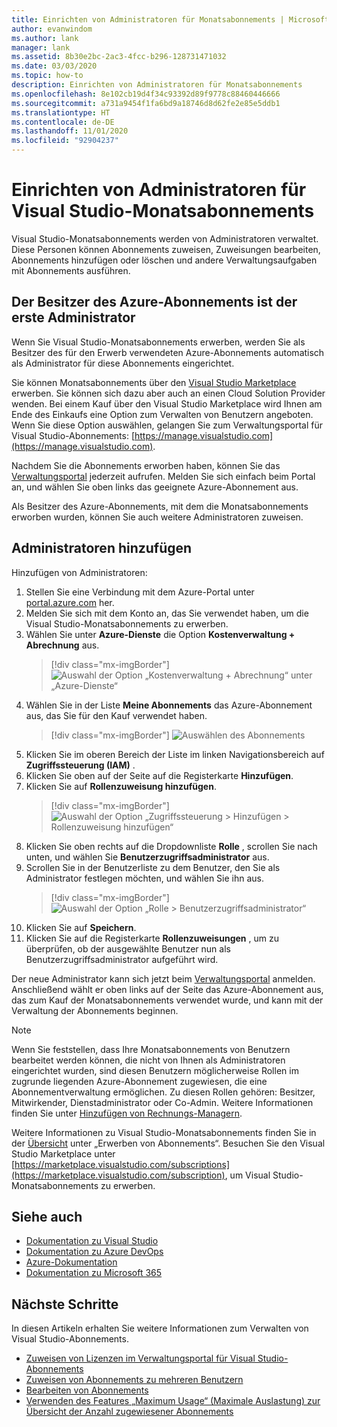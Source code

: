 ```yaml
---
title: Einrichten von Administratoren für Monatsabonnements | Microsoft-Dokumentation
author: evanwindom
ms.author: lank
manager: lank
ms.assetid: 8b30e2bc-2ac3-4fcc-b296-128731471032
ms.date: 03/03/2020
ms.topic: how-to
description: Einrichten von Administratoren für Monatsabonnements
ms.openlocfilehash: 8e102cb19d4f34c93392d89f9778c88460446666
ms.sourcegitcommit: a731a9454f1fa6bd9a18746d8d62fe2e85e5ddb1
ms.translationtype: HT
ms.contentlocale: de-DE
ms.lasthandoff: 11/01/2020
ms.locfileid: "92904237"
---
```

# <a name="set-up-admins-for-visual-studio-monthly-subscriptions"></a>Einrichten von Administratoren für Visual Studio-Monatsabonnements

Visual Studio-Monatsabonnements werden von Administratoren verwaltet. Diese Personen können Abonnements zuweisen, Zuweisungen bearbeiten, Abonnements hinzufügen oder löschen und andere Verwaltungsaufgaben mit Abonnements ausführen.

## <a name="the-azure-subscription-owner-is-the-first-admin"></a>Der Besitzer des Azure-Abonnements ist der erste Administrator

Wenn Sie Visual Studio-Monatsabonnements erwerben, werden Sie als Besitzer des für den Erwerb verwendeten Azure-Abonnements automatisch als Administrator für diese Abonnements eingerichtet.

Sie können Monatsabonnements über den [Visual Studio Marketplace](https://marketplace.visualstudio.com/subscriptions) erwerben. Sie können sich dazu aber auch an einen Cloud Solution Provider wenden. Bei einem Kauf über den Visual Studio Marketplace wird Ihnen am Ende des Einkaufs eine Option zum Verwalten von Benutzern angeboten. Wenn Sie diese Option auswählen, gelangen Sie zum Verwaltungsportal für Visual Studio-Abonnements: [https://manage.visualstudio.com](https://manage.visualstudio.com).

Nachdem Sie die Abonnements erworben haben, können Sie das [Verwaltungsportal](https://manage.visualstudio.com) jederzeit aufrufen. Melden Sie sich einfach beim Portal an, und wählen Sie oben links das geeignete Azure-Abonnement aus.

Als Besitzer des Azure-Abonnements, mit dem die Monatsabonnements erworben wurden, können Sie auch weitere Administratoren zuweisen.

## <a name="add-admins"></a> Administratoren hinzufügen

Hinzufügen von Administratoren:

1. Stellen Sie eine Verbindung mit dem Azure-Portal unter [portal.azure.com](https://portal.azure.com) her.
2. Melden Sie sich mit dem Konto an, das Sie verwendet haben, um die Visual Studio-Monatsabonnements zu erwerben.
3. Wählen Sie unter **Azure-Dienste** die Option **Kostenverwaltung + Abrechnung** aus.
   > [!div class="mx-imgBorder"]
   > ![Auswahl der Option „Kostenverwaltung + Abrechnung“ unter „Azure-Dienste“](_img/cloud-admin/azure-cost-billing.png "Auswählen von „Cost Management“ aus der Gruppe der Azure-Dienste")
4. Wählen Sie in der Liste **Meine Abonnements** das Azure-Abonnement aus, das Sie für den Kauf verwendet haben.
   > [!div class="mx-imgBorder"]
   > ![Auswählen des Abonnements](_img/cloud-admin/subscription-list.png "Wählen Sie das Azure-Abonnement aus, das Sie für den Kauf verwenden möchten.")
5. Klicken Sie im oberen Bereich der Liste im linken Navigationsbereich auf **Zugriffssteuerung (IAM)** .
6. Klicken Sie oben auf der Seite auf die Registerkarte **Hinzufügen**.
7. Klicken Sie auf **Rollenzuweisung hinzufügen**.
   > [!div class="mx-imgBorder"]
   > ![Auswahl der Option „Zugriffssteuerung > Hinzufügen > Rollenzuweisung hinzufügen“](_img/cloud-admin/access-control-add.png "Wählen Sie aus der Liste auf der linken Seite die Option „Zugriffssteuerung“ aus, und klicken Sie auf „Hinzufügen“.")
8. Klicken Sie oben rechts auf die Dropdownliste **Rolle** , scrollen Sie nach unten, und wählen Sie **Benutzerzugriffsadministrator** aus.
9. Scrollen Sie in der Benutzerliste zu dem Benutzer, den Sie als Administrator festlegen möchten, und wählen Sie ihn aus. 
   > [!div class="mx-imgBorder"]
   > ![Auswahl der Option „Rolle > Benutzerzugriffsadministrator“](_img/cloud-admin/add-role-user-access-admin.png "Wählen Sie „Rolle“ und „Benutzerzugriffsadministrator“ aus, und wählen Sie dann den Namen des Benutzers aus, um diesen zum Administrator zu machen.")
10. Klicken Sie auf **Speichern**.
11. Klicken Sie auf die Registerkarte **Rollenzuweisungen** , um zu überprüfen, ob der ausgewählte Benutzer nun als Benutzerzugriffsadministrator aufgeführt wird.

Der neue Administrator kann sich jetzt beim [Verwaltungsportal](https://manage.visualstudio.com) anmelden. Anschließend wählt er oben links auf der Seite das Azure-Abonnement aus, das zum Kauf der Monatsabonnements verwendet wurde, und kann mit der Verwaltung der Abonnements beginnen.

> [!NOTE]
> Wenn Sie feststellen, dass Ihre Monatsabonnements von Benutzern bearbeitet werden können, die nicht von Ihnen als Administratoren eingerichtet wurden, sind diesen Benutzern möglicherweise Rollen im zugrunde liegenden Azure-Abonnement zugewiesen, die eine Abonnementverwaltung ermöglichen. Zu diesen Rollen gehören: Besitzer, Mitwirkender, Dienstadministrator oder Co-Admin. Weitere Informationen finden Sie unter [Hinzufügen von Rechnungs-Managern](/azure/devops/organizations/billing/add-backup-billing-managers).

Weitere Informationen zu Visual Studio-Monatsabonnements finden Sie in der [Übersicht](vscloud-overview.md) unter „Erwerben von Abonnements“. Besuchen Sie den Visual Studio Marketplace unter [https://marketplace.visualstudio.com/subscriptions](https://marketplace.visualstudio.com/subscription), um Visual Studio-Monatsabonnements zu erwerben.

## <a name="see-also"></a>Siehe auch
- [Dokumentation zu Visual Studio](/visualstudio/)
- [Dokumentation zu Azure DevOps](/azure/devops/)
- [Azure-Dokumentation](/azure/)
- [Dokumentation zu Microsoft 365](/microsoft-365/)

## <a name="next-steps"></a>Nächste Schritte
In diesen Artikeln erhalten Sie weitere Informationen zum Verwalten von Visual Studio-Abonnements.
- [Zuweisen von Lizenzen im Verwaltungsportal für Visual Studio-Abonnements](assign-license.md)
- [Zuweisen von Abonnements zu mehreren Benutzern](assign-license-bulk.md)
- [Bearbeiten von Abonnements](edit-license.md)
- [Verwenden des Features „Maximum Usage“ (Maximale Auslastung) zur Übersicht der Anzahl zugewiesener Abonnements](maximum-usage.md)